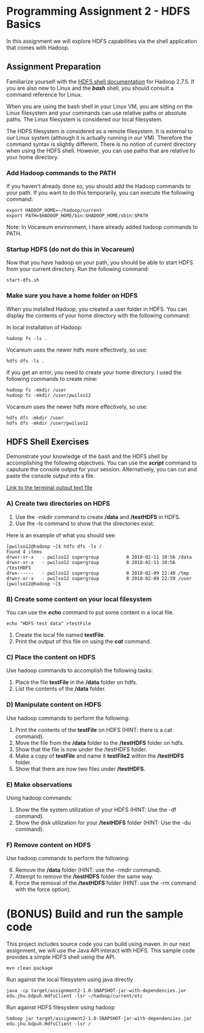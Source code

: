 # Programming Assignment 2 - HDFS Basics
In this assignment we will explore HDFS capabilities via the shell application that comes with Hadoop.

## Assignment Preparation
Familiarize yourself with the [HDFS shell documentation](http://hadoop.apache.org/docs/r2.7.5/hadoop-project-dist/hadoop-common/FileSystemShell.html) for Hadoop 2.7.5. If you are also new to Linux and the ___bash___ shell, you should consult a command reference for Linux. 

When you are using the bash shell in your Linux VM, you are sitting on the Linux filesystem and your commands can use relative paths or absolute paths. The Linux filesystem is considered our local filesystem. 

The HDFS filesystem is considered as a remote filesystem. It is external to our Linux system (although it is actually running in our VM). Therefore the command syntax is slightly different. There is no notion of current directory when using the HDFS shell. However, you can use paths that are relative to your home directory.

### Add Hadoop commands to the PATH
If you haven't already done so, you should add the Hadoop commands to your path. If you want to do this temporarily, you can execute the following command:

```
export HADOOP_HOME=~/hadoop/current
export PATH=$HADOOP_HOME/bin:$HADOOP_HOME/sbin:$PATH
``` 
Note: In Vocareum environment, I have already added hadoop commands to PATH.

### Startup HDFS (do not do this in Vocareum)
Now that you have hadoop on your path, you should be able to start HDFS from your current directory. Run the following command:

```
start-dfs.sh
```

### Make sure you have a home folder on HDFS

When you installed Hadoop, you created a user folder in HDFS. You can display the contents of your home directory with the following command:

In local installation of Hadoop:

```
hadoop fs -ls .
```

Vocareum uses the newer hdfs more effectively, so use:

```
hdfs dfs -ls .
```

If you get an error, you need to create your home directory. I used the following commands to create mine:

```
hadoop fs -mkdir /user
hadoop fs -mkdir /user/pwilso12
```

Vocareum uses the newer hdfs more effectively, so use:

```
hdfs dfs -mkdir /user
hdfs dfs -mkdir /user/pwilso12
```

## HDFS Shell Exercises

Demonstrate your knowledge of the bash and the HDFS shell by accomplishing the following objectives. You can use the ___script___ command to caputure the console output for your session. Alternatively, you can cut and paste the console output into a file.

[Link to the terminal output text file](https://github.com/GracielaCasebeer/all_assignments/blob/master/assignment2/terminaloutput/gcasebeerhw2.txt)

### A) Create two directories on HDFS
1. Use the -mkdir command to create __/data__ and __/testHDFS__ in HDFS.
2. Use the -ls command to show that the directories exist.

Here is an example of what you should see:

```
[pwilso12@hadoop ~]$ hdfs dfs -ls /
Found 4 items
drwxr-xr-x   - pwilso12 supergroup          0 2018-02-11 10:56 /data
drwxr-xr-x   - pwilso12 supergroup          0 2018-02-11 10:56 /testHDFS
drwx------   - pwilso12 supergroup          0 2018-02-09 22:40 /tmp
drwxr-xr-x   - pwilso12 supergroup          0 2018-02-09 22:39 /user
[pwilso12@hadoop ~]$ 
```

### B) Create some content on your local filesystem
You can use the ___echo___ command to put some content in a local file.

```
echo "HDFS test data" >testFile
```
1. Create the local file named __testFile__.
2. Print the output of this file on using the ___cat___ command.

### C) Place the content on HDFS
Use hadoop commands to accomplish the following tasks:

1. Place the file __testFile__ in the __/data__ folder on hdfs.
2. List the contents of the __/data__ folder.

### D) Manipulate content on HDFS
Use hadoop commands to perform the following:

1. Print the contents of the __testFile__ on HDFS (HINT: there is a cat command).
2. Move the file from the __/data__ folder to the __/testHDFS__ folder on hdfs.
3. Show that the file is now under the /testHDFS folder.
4. Make a copy of __testFile__ and name it __testFile2__ within the __/testHDFS__ folder.
5. Show that there are now two files under __/testHDFS__.

### E) Make observations
Using hadoop commands:

1. Show the file system utilization of your HDFS (HINT: Use the -df command).
2. Show the disk utilization for your __/testHDFS__ folder (HINT: Use the -du command).

### F) Remove content on HDFS
Use hadoop commands to perform the following:

6. Remove the __/data__ folder (HINT: use the -rmdir command). 
7. Attempt to remove the __/testHDFS__ folder the same way.
8. Force the removal of the __/testHDFS__ folder (HINT: use the -rm command with the force option).

# (BONUS) Build and run the sample code
This project includes source code you can build using maven. In our next assignment, we will use the Java API interact with HDFS. This sample code provides a simple HDFS shell using the API.

```
mvn clean package
```

Run against the local filesystem using java directly

```
java -cp target/assignment2-1.0-SNAPSHOT-jar-with-dependencies.jar edu.jhu.bdpuh.HdfsClient -lsr ~/hadoop/current/etc
```

Run against HDFS filesystem using hadoop

```
hadoop jar target/assignment2-1.0-SNAPSHOT-jar-with-dependencies.jar edu.jhu.bdpuh.HdfsClient -lsr /
```

